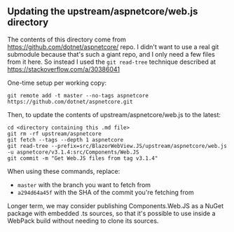 ## Updating the upstream/aspnetcore/web.js directory

The contents of this directory come from https://github.com/dotnet/aspnetcore/ repo. I didn't want to use a real git
submodule because that's such a giant repo, and I only need a few files from it here. So instead I used the
`git read-tree` technique described at https://stackoverflow.com/a/30386041

One-time setup per working copy:

    git remote add -t master --no-tags aspnetcore https://github.com/dotnet/aspnetcore.git

Then, to update the contents of upstream/aspnetcore/web.js to the latest:

    cd <directory containing this .md file>
    git rm -rf upstream/aspnetcore
    git fetch --tags --depth 1 aspnetcore
    git read-tree --prefix=src/BlazorWebView.JS/upstream/aspnetcore/web.js -u aspnetcore/v3.1.4:src/Components/Web.JS
    git commit -m "Get Web.JS files from tag v3.1.4"

When using these commands, replace:

 * `master` with the branch you want to fetch from
 * `a294d64a45f` with the SHA of the commit you're fetching from

Longer term, we may consider publishing Components.Web.JS as a NuGet package
with embedded .ts sources, so that it's possible to use inside a WebPack build
without needing to clone its sources.
